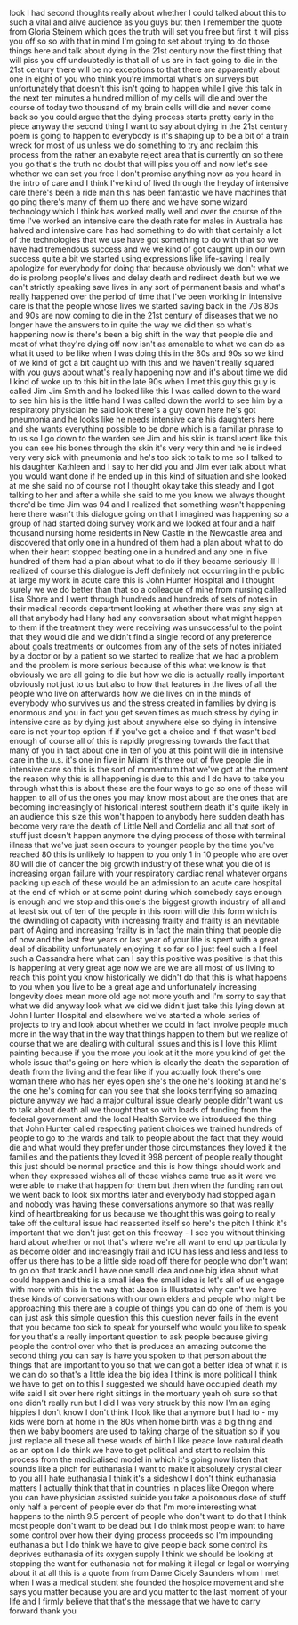 
look I had second thoughts really about
whether I could talked about this to
such a vital and alive audience as you
guys but then I remember the quote from
Gloria Steinem which goes the truth will
set you free but first it will piss you
off so so with that in mind I&#39;m going to
set about trying to do those things here
and talk about dying in the 21st century
now the first thing that will piss you
off undoubtedly is that all of us are in
fact going to die in the 21st century
there will be no exceptions to that
there are apparently about one in eight
of you who think you&#39;re immortal what&#39;s
on surveys but unfortunately that
doesn&#39;t this isn&#39;t going to happen while
I give this talk in the next ten minutes
a hundred million of my cells will die
and over the course of today two
thousand of my brain cells will die and
never come back so you could argue that
the dying process starts pretty early in
the piece anyway the second thing I want
to say about dying in the 21st century
poem is going to happen to everybody is
it&#39;s shaping up to be a bit of a train
wreck for most of us unless we do
something to try and reclaim this
process from the rather an exabyte
reject area that is currently on so
there you go that&#39;s the truth no doubt
that will piss you off and now let&#39;s see
whether we can set you free I don&#39;t
promise anything now as you heard in the
intro of care and I think I&#39;ve kind of
lived through the heyday of intensive
care there&#39;s been a ride man this has
been fantastic we have machines that go
ping there&#39;s many of them up there and
we have some wizard technology which I
think has worked really well and over
the course of the time I&#39;ve worked an
intensive care the death rate for males
in Australia has halved and intensive
care has had something to do with that
certainly a lot of the technologies that
we use have got something to do with
that so we have had tremendous success
and we we kind of got caught up in our
own success quite a bit we started using
expressions like life-saving I really
apologize for everybody for doing that
because obviously we don&#39;t what we do is
prolong people&#39;s lives and delay death
and redirect death but we
we can&#39;t strictly speaking save lives in
any sort of permanent basis and what&#39;s
really happened over the period of time
that I&#39;ve been working in intensive care
is that the people whose lives we
started saving back in the 70s 80s and
90s are now coming to die in the 21st
century of diseases that we no longer
have the answers to in quite the way we
did then so what&#39;s happening now is
there&#39;s been a big shift in the way that
people die and most of what they&#39;re
dying off now isn&#39;t as amenable to what
we can do as what it used to be like
when I was doing this in the 80s and 90s
so we kind of we kind of got a bit
caught up with this and we haven&#39;t
really squared with you guys about
what&#39;s really happening now and it&#39;s
about time we did I kind of woke up to
this bit in the late 90s when I met this
guy this guy is called Jim Jim Smith and
he looked like this I was called down to
the ward to see him his is the little
hand I was called down the world to see
him by a respiratory physician he said
look there&#39;s a guy down here he&#39;s got
pneumonia and he looks like he needs
intensive care his daughters here and
she wants everything possible to be done
which is a familiar phrase to to us so I
go down to the warden see Jim and his
skin is translucent like this you can
see his bones through the skin it&#39;s very
very thin and he is indeed very very
sick with pneumonia and he&#39;s too sick to
talk to me so I talked to his daughter
Kathleen and I say to her did you and
Jim ever talk about what you would want
done if he ended up in this kind of
situation and she looked at me she said
no of course not I thought okay take
this steady and I got talking to her and
after a while she said to me you know we
always thought there&#39;d be time Jim was
94
and I realized that something wasn&#39;t
happening here there wasn&#39;t this
dialogue going on that I imagined was
happening so a group of had started
doing survey work and we looked at four
and a half thousand nursing home
residents in New Castle in the Newcastle
area and discovered that only one in a
hundred of them had a plan about what to
do when their heart stopped beating one
in a hundred and any one in five hundred
of them had a plan about what to do if
they became seriously ill I realized of
course this dialogue is Jeff definitely
not occurring in the public at large my
work in acute care this is John Hunter
Hospital and I thought surely we we do
better than that
so a colleague of mine from nursing
called Lisa Shore and I went through
hundreds and hundreds of sets of notes
in their medical records department
looking at whether there was any sign at
all that anybody had Hany had any
conversation about what might happen to
them if the treatment they were
receiving was unsuccessful to the point
that they would die and we didn&#39;t find a
single record of any preference about
goals treatments or outcomes from any of
the sets of notes initiated by a doctor
or by a patient so we started to realize
that we had a problem and the problem is
more serious because of this what we
know is that obviously we are all going
to die but how we die is actually really
important obviously not just to us but
also to how that features in the lives
of all the people who live on afterwards
how we die lives on in the minds of
everybody who survives us and the stress
created in families by dying is enormous
and you in fact you get seven times as
much stress by dying in intensive care
as by dying just about anywhere else so
dying in intensive care is not your top
option if if you&#39;ve got a choice and if
that wasn&#39;t bad enough of course all of
this is rapidly progressing towards the
fact that many of you in fact about one
in ten of you at this point will die in
intensive care in the u.s. it&#39;s one in
five in Miami it&#39;s three out of five
people die in intensive care so this is
the sort of momentum that we&#39;ve got at
the moment
the reason why this is all happening is
due to this and I do have to take you
through what this is about these are the
four ways to go so one of these will
happen to all of us the ones you may
know most about are the ones that are
becoming increasingly of historical
interest southern death it&#39;s quite
likely in an audience this size this
won&#39;t happen to anybody here
sudden death has become very rare the
death of Little Nell and Cordelia and
all that sort of stuff just doesn&#39;t
happen anymore
the dying process of those with terminal
illness that we&#39;ve just seen occurs to
younger people by the time you&#39;ve
reached 80 this is unlikely to happen to
you only 1 in 10 people who are over 80
will die of cancer the big growth
industry of these what you die of is
increasing organ failure with your
respiratory cardiac renal whatever
organs packing up each of these would be
an admission to an acute care hospital
at the end of which or at some point
during which somebody says enough is
enough and we stop and this one&#39;s the
biggest growth industry of all and at
least six out of ten of the people in
this room will die this form which is
the dwindling of capacity with
increasing frailty and frailty is an
inevitable part of Aging and increasing
frailty is in fact the main thing that
people die of now and the last few years
or last year of your life is spent with
a great deal of disability unfortunately
enjoying it so far
so I just feel such a I feel such a
Cassandra here what can I say this
positive was positive is that this is
happening at very great age now we are
we are all most of us living to reach
this point you know historically we
didn&#39;t do that this is what happens to
you when you live to be a great age
and unfortunately increasing longevity
does mean more old age not more youth
and I&#39;m sorry to say that what we did
anyway look what we did we didn&#39;t just
take this lying down at John Hunter
Hospital and elsewhere we&#39;ve started a
whole series of projects to try and look
about whether we could in fact involve
people much more in the way that in the
way that things happen to them but we
realize of course that we are dealing
with cultural issues and this is I love
this Klimt painting because if you the
more you look at it the more you kind of
get the whole issue that&#39;s going on here
which is clearly the death the
separation of death from the living and
the fear like if you actually look
there&#39;s one woman there who has her eyes
open she&#39;s the one he&#39;s looking at and
he&#39;s the one he&#39;s coming for can you see
that she looks terrifying so amazing
picture anyway we had a major cultural
issue clearly people didn&#39;t want us to
talk about death all we thought that so
with loads of funding from the federal
government and the local Health Service
we introduced the thing that John Hunter
called respecting patient choices we
trained hundreds of people to go to the
wards and talk to people about the fact
that they would die and what would they
prefer under those circumstances they
loved it the families and the patients
they loved it 998 percent of people
really thought this just should be
normal practice and this is how things
should work and when they expressed
wishes all of those wishes came true as
it were we were able to make that happen
for them but then when the funding ran
out we went back to look six months
later and everybody had stopped again
and nobody was having these
conversations anymore so that was really
kind of heartbreaking for us because we
thought this was going to really take
off the cultural issue had reasserted
itself so here&#39;s the pitch I think it&#39;s
important that we don&#39;t just get on this
freeway - I see you without thinking
hard about whether or not
that&#39;s where we&#39;re all want to end up
particularly as become older and
increasingly frail and ICU has less and
less and less to offer us there has to
be a little side road off there for
people who don&#39;t want to go on that
track and I have one small idea and one
big idea about what could happen and
this is a small idea the small idea is
let&#39;s all of us engage with more with
this in the way that Jason is
Illustrated
why can&#39;t we have these kinds of
conversations with our own elders and
people who might be approaching this
there are a couple of things you can do
one of them is you can just ask this
simple question this this question never
fails in the event that you became too
sick to speak for yourself who would you
like to speak for you that&#39;s a really
important question to ask people because
giving people the control over who that
is produces an amazing outcome the
second thing you can say is have you
spoken to that person about the things
that are important to you so that we can
got a better idea of what it is we can
do so that&#39;s a little idea the big idea
I think is more political I think we
have to get on to this I suggested we
should have occupied death my wife said
I sit over here right sittings in the
mortuary yeah oh sure so that one didn&#39;t
really run but I did I was very struck
by this now I&#39;m an aging hippies I don&#39;t
know I don&#39;t think I look like that
anymore but I had to - my kids were born
at home in the 80s when home birth was a
big thing and then we baby boomers are
used to taking charge of the situation
so if you just replace all these all
these words of birth I like peace love
natural death as an option I do think we
have to get political and start to
reclaim this process from the
medicalised model in which it&#39;s going
now listen that sounds like a pitch for
euthanasia I want to make it absolutely
crystal clear to you all I hate
euthanasia I think it&#39;s a sideshow I
don&#39;t think euthanasia matters I
actually think that that in countries in
places like Oregon where you can have
physician assisted suicide you take a
poisonous dose of stuff only half a
percent of people ever do that I&#39;m more
interesting what happens to the ninth
9.5 percent of people who don&#39;t want to
do that I think most people don&#39;t want
to be dead but I do think most people
want to have some control over how their
dying process proceeds so I&#39;m impounding
euthanasia but I do think we have to
give people back some control its
deprives euthanasia of its oxygen supply
I think we should be looking at stopping
the want for euthanasia not for making
it illegal or legal or worrying about it
at all this is a quote from from Dame
Cicely Saunders whom I met when I was a
medical student she founded the hospice
movement and she says you matter because
you are and you matter to the last
moment of your life and I firmly believe
that that&#39;s the message that we have to
carry forward thank you
